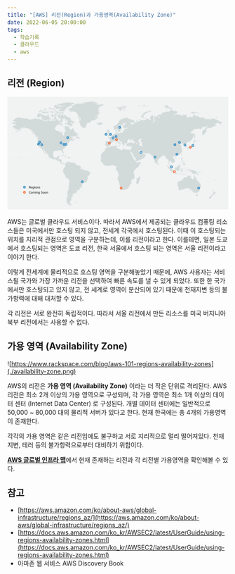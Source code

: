 ```yaml
---
title: "[AWS] 리전(Region)과 가용영역(Availability Zone)"
date: 2022-06-05 20:00:00
tags:
  - 학습기록
  - 클라우드
  - aws
---
```


## 리전 (Region)

![AWS에 존재하는 리전들](./region.png)

AWS는 글로벌 클라우드 서비스이다. 따라서 AWS에서 제공되는 클라우드 컴퓨팅 리소스들은 미국에서만 호스팅 되지 않고, 전세계 각국에서 호스팅된다. 이때 이 호스팅되는 위치를 지리적 관점으로 영역을 구분하는데, 이를 리전이라고 한다. 이를테면, 일본 도쿄에서 호스팅되는 영역은 도쿄 리전, 한국 서울에서 호스팅 되는 영역은 서울 리전이라고 이야기 한다.

이렇게 전세계에 물리적으로 호스팅 영역을 구분해놓았기 때문에, AWS 사용자는 서비스될 국가와 가장 가까운 리전을 선택하여 빠른 속도를 낼 수 있게 되었다. 또한 한 국가에서만 호스팅되고 있지 않고, 전 세계로 영역이 분산되어 있기 때문에 천재지변 등의 불가항력에 대해 대처할 수 있다.

각 리전은 서로 완전히 독립적이다. 따라서 서울 리전에서 만든 리소스를 미국 버지니아 북부 리전에서는 사용할 수 없다.

## 가용 영역 (Availability Zone)

![https://www.rackspace.com/blog/aws-101-regions-availability-zones](./availability-zone.png)

AWS의 리전은 **가용 영역 (Availability Zone)** 이라는 더 작은 단위로 격리된다. AWS 리전은 최소 2개 이상의 가용 영역으로 구성되며, 각 가용 영역은 최소 1개 이상의 데이터 센터 (Internet Data Center) 로 구성된다. 개별 데이터 센터에는 일반적으로 50,000 ~ 80,000 대의 물리적 서버가 있다고 한다. 현재 한국에는 총 4개의 가용영역이 존재한다.

각각의 가용 영역은 같은 리전임에도 불구하고 서로 지리적으로 멀리 떨어져있다. 천재지변, 테러 등의 불가항력으로부터 대비하기 위함이다.

[**AWS 글로벌 인프라 맵**](https://aws.amazon.com/ko/about-aws/global-infrastructure/)에서 현재 존재하는 리전과 각 리전별 가용영역을 확인해볼 수 있다.

## 참고

- [https://aws.amazon.com/ko/about-aws/global-infrastructure/regions_az/](https://aws.amazon.com/ko/about-aws/global-infrastructure/regions_az/)
- [https://docs.aws.amazon.com/ko_kr/AWSEC2/latest/UserGuide/using-regions-availability-zones.html](https://docs.aws.amazon.com/ko_kr/AWSEC2/latest/UserGuide/using-regions-availability-zones.html)
- 아마존 웹 서비스 AWS Discovery Book
